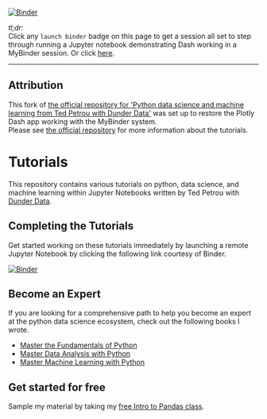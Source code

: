 [![Binder](https://mybinder.org/badge_logo.svg)](https://mybinder.org/v2/gh/fomightez/DashfromDunder/master?urlpath=%2Flab%2Ftree%2FVisualization%20Tutorials%2FInteractive%20Analytics%20Dashboard%20with%20Dash%20by%20Plotly%2FMinimal_Example_of_Dash_App_on_MyBinder_July2024.ipynb)

*tl;dr:*  
Click any `launch binder` badge on this page to get a session all set to step through running a Jupyter notebook demonstrating Dash working in a MyBinder session. Or click [here](https://mybinder.org/v2/gh/fomightez/DashfromDunder/master?urlpath=%2Flab%2Ftree%2FVisualization%20Tutorials%2FInteractive%20Analytics%20Dashboard%20with%20Dash%20by%20Plotly%2FMinimal_Example_of_Dash_App_on_MyBinder_July2024.ipynb).

---------------
Attribution
----------
This fork of [the official repository for 'Python data science and machine learning from Ted Petrou with Dunder Data'](https://github.com/DunderData/Tutorials) was set up to restore the Plotly Dash app working with the MyBinder system.    
Please see [the official repository](https://github.com/DunderData/Tutorials) for more information about the tutorials.  


# Tutorials

This repository contains various tutorials on python, data science, and machine learning within Jupyter Notebooks written by Ted Petrou with [Dunder Data][0].

## Completing the Tutorials

Get started working on these tutorials immediately by launching a remote Jupyter Notebook by clicking the following link courtesy of Binder.

[![Binder](https://mybinder.org/badge_logo.svg)](https://mybinder.org/v2/gh/fomightez/DashfromDunder/master?urlpath=%2Flab%2Ftree%2FVisualization%20Tutorials%2FInteractive%20Analytics%20Dashboard%20with%20Dash%20by%20Plotly%2FMinimal_Example_of_Dash_App_on_MyBinder_July2024.ipynb)

## Become an Expert

If you are looking for a comprehensive path to help you become an expert at the python data science ecosystem, check out the following books I wrote.

* [Master the Fundamentals of Python][1]
* [Master Data Analysis with Python][2]
* [Master Machine Learning with Python][3]

## Get started for free

Sample my material by taking my [free Intro to Pandas class][4].

[0]: https://dunderdata.com
[1]: https://www.dunderdata.com/master-the-fundamentals-of-python
[2]: https://www.dunderdata.com/master-data-analysis-with-python
[3]: https://www.dunderdata.com/master-machine-learning-with-python
[4]: https://www.dunderdata.com/intro-to-pandas
